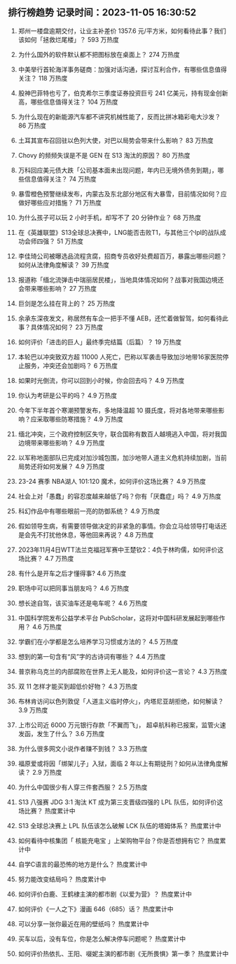 
## 排行榜趋势 记录时间：2023-11-05 16:30:52
  
  1. 郑州一楼盘逾期交付，让业主补差价 1357.6 元/平方米，如何看待此事？我们该如何「拯救烂尾楼」？ 593 万热度
    
  2. 为什么国外的软件默认都不把图标放在桌面上？ 274 万热度
    
  3. 中美举行首轮海洋事务磋商：加强对话沟通，探讨互利合作，有哪些信息值得关注？ 118 万热度
    
  4. 股神巴菲特也亏了，伯克希尔三季度证券投资巨亏 241 亿美元，持有现金创新高，哪些信息值得关注？ 104 万热度
    
  5. 为什么现在的新能源汽车都不讲究机械性能了，反而比拼冰箱彩电大沙发？ 86 万热度
    
  6. 土耳其宣布召回驻以色列大使，对巴以局势会带来什么影响？ 83 万热度
    
  7. Chovy 的频频失误是不是 GEN 在 S13 淘汰的原因？ 80 万热度
    
  8. 万科回应美元债大跌「公司基本面未出现问题，年内已无境外债务到期」，哪些信息值得关注？ 74 万热度
    
  9. 暴雪橙色预警继续发布，内蒙古及东北部分地区有大暴雪，目前情况如何？应做好哪些应对措施？ 71 万热度
    
  10. 为什么孩子可以玩 2 小时手机，却写不了 20 分钟作业？ 68 万热度
    
  11. 在《英雄联盟》S13全球总决赛中，LNG能否击败T1，与其他三个lpl的战队成功会师四强？ 51 万热度
    
  12. 李佳琦公司被曝选品流程贪腐，招商专员收好处费超百万，暴露出哪些问题？如何从法律角度解读？ 39 万热度
    
  13. 报道称「缅北流弹击中瑞丽居民楼」，当地具体情况如何？战事对我国边境还会带来哪些影响？ 27 万热度
    
  14. 巨剑是怎么挂在背上的？ 25 万热度
    
  15. 余承东深夜发文，称居然有车企一把手不懂 AEB，还忙着做智驾，如何看待此事？具体情况如何？ 23 万热度
    
  16. 如何评价「进击的巨人」最终季完结篇（后篇）？ 19 万热度
    
  17. 本轮巴以冲突致双方超 11000 人死亡，巴称以军袭击导致加沙地带16家医院停止服务，冲突还会加剧吗？ 6 万热度
    
  18. 如果时光倒流，你可以回到小时候，你会回去吗？ 4.9 万热度
    
  19. 你认为考研是公平的吗？ 4.9 万热度
    
  20. 今年下半年首个寒潮预警发布，多地降温超 10 摄氏度，将对各地带来哪些影响？应采取哪些防寒措施？ 4.9 万热度
    
  21. 缅北冲突，三个政府控制区失守，联合国称有数百人越境逃入中国，将对我国边境带来哪些影响？ 4.9 万热度
    
  22. 以军称地面部队已完成对加沙城包围，加沙地带人道主义危机持续加剧，当前局势还将如何发展？ 4.9 万热度
    
  23. 23-24 赛季 NBA湖人 101:120 魔术，如何评价这场比赛？ 4.9 万热度
    
  24. 社会上对「愚蠢」的容忍度越来越低了吗？你有「厌蠢症」吗？ 4.9 万热度
    
  25. 科幻作品中有哪些眼前一亮的防御系统？ 4.9 万热度
    
  26. 假如领导生病，有需要领导做决定的非紧急的事情。你会立马给领导打电话还是会先不打扰他休息，等他回来再说？ 4.8 万热度
    
  27. 2023年11月4日WTT法兰克福冠军赛中王楚钦2：4负于林昀儒，如何评价这场比赛？ 4.7 万热度
    
  28. 有什么是开车之后才懂得事? 4.6 万热度
    
  29. 职场中可以把同事当朋友吗？ 4.6 万热度
    
  30. 想长途自驾，该买油车还是电车呢？ 4.6 万热度
    
  31. 中国科学院发布公益学术平台 PubScholar，这将对中国科研发展起到哪些作用？ 4.6 万热度
    
  32. 学霸们在小学都是怎么培养学习习惯或方法的？ 4.5 万热度
    
  33. 想到的第一句含有“风”字的古诗词有哪些？ 4.4 万热度
    
  34. 普京称乌克兰的内部腐败在世界上无人能及，如何评价这一言论？ 4.3 万热度
    
  35. 双 11 怎样才能买到超低价好物？ 4.3 万热度
    
  36. 布林肯访问以色列敦促「人道主义临时停火」，内塔尼亚胡拒绝，如何解读？ 3.9 万热度
    
  37. 上市公司近 6000 万元银行存款「不翼而飞」， 超卓航科称已报案，监管火速发函，发生了什么？ 3.6 万热度
    
  38. 为什么很多网文小说作者赚不到钱？ 3.3 万热度
    
  39. 福原爱或将因「绑架儿子」入狱，面临 2 年以上有期徒刑？如何从法律角度解读？ 2.9 万热度
    
  40. 为什么中国很少有人穿三件套西服？ 2.5 万热度
    
  41. S13 八强赛 JDG 3:1 淘汰 KT 成为第三支晋级四强的 LPL 队伍，如何评价这场比赛？ 热度累计中
    
  42. S13 全球总决赛上 LPL 队伍该怎么破解 LCK 队伍的塔姆体系？ 热度累计中
    
  43. 如何看待中核集团「 核能充电宝 」上架购物平台？你是否想拥有它？ 热度累计中
    
  44. 自学C语言的最恐怖的地方是什么？ 热度累计中
    
  45. 努力能改变结局吗？ 热度累计中
    
  46. 如何评价白鹿、王鹤棣主演的都市剧《以爱为营》？ 热度累计中
    
  47. 如何评价《一人之下》漫画 646（685）话？ 热度累计中
    
  48. 可以分享一张你最近在用的壁纸吗？ 热度累计中
    
  49. 买车以后，没有车位，你是怎么解决停车问题呢？ 热度累计中
    
  50. 如何评价热依扎、王阳、啜妮主演的都市剧《无所畏惧》第一季？ 热度累计中
    